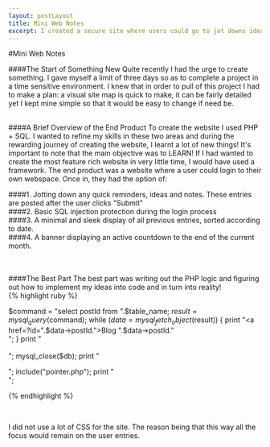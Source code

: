 ```yaml
---
layout: postLayout
title: Mini Web Notes  
excerpt: I created a secure site where users could go to jot downs ideas, thoughts and notes
---
```

#Mini Web Notes
<br/>

####The Start of Something New
Quite recently I had the urge to create something. I gave myself a limit of three days so as to 
complete a project in a time sensitive environment. I knew that in order to pull of this project
I had to make a plan: a visual site map is quick to make, it can be fairly detailed yet 
I kept mine simple so that it would be easy to change if need be. 

<br/>
####A Brief Overview of the End Product
To create the website I used PHP + SQL. I wanted to refine my skills in these two areas and during the
rewarding journey of creating the website, I learnt a lot of new things! It's important 
to note that the main objective was to LEARN! If I had wanted to create the most feature rich website in very little
time, I would have used a framework. 
The end product was a website where a user could login to their own webspace. Once in, they had the option of:
<br/>


####1. Jotting down any quick reminders, ideas and notes. These entries are posted after the user clicks "Submit" 
<br/>
####2. Basic SQL injection protection during the login process
<br/>
####3. A minimal and sleek display of all previous entries, sorted according to date. 
<br/>
####4. A banner displaying an active countdown to the end of the current month.  

<br/>
<br/>
####The Best Part
The best part was writing out the PHP logic and figuring out how to implement my ideas into code and in turn into 
reality! 
<br/>
{% highlight ruby %}

$command = "select postId from ".$table_name;
$result = mysql_query($command);
while ($data = mysql_fetch_object($result))
{
	print "<TR><TD><a href=?id=".$data->postId.">Blog ".$data->postId."</a></TD><br/>";
}
print "<br/><br/>";
mysql_close($db);
print "<div class = blog_entry>";
include("pointer.php"); 
print "</div>";

{% endhighlight %}

<br/>

I did not use a lot of CSS for the site. The reason being that this way all the focus would remain on the 
user entries.  

<br/>


  
